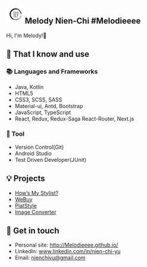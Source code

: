 ## <img width="50px" src="https://raw.githubusercontent.com/Melodieeee/Melodieeee/4f7ced59ed5f4e486cc3b2b4e400b1e8cf313a34/resource/fav.png" />Melody Nien-Chi #Melodieeee

Hi, I'm Melody!👋

## 🧠 That I know and use
### 📚 Languages and Frameworks
- Java, Kotlin
- HTML5
- CSS3, SCSS, SASS
- Material-ui, Antd, Bootstrap
- JavaScript, TypeScript
- React, Redux, Redux-Saga React-Router, Next.js

### 🔧 Tool
- Version Control(Git)
- Android Studio
- Test Driven Developer(JUnit)

## 💡 Projects
- [How’s My Stylist?](https://github.com/Melodieeee/CSIS4175-HMS)
- [WeBuy](https://github.com/Melodieeee/WeBuy)
- [PlatStyle](https://github.com/Melodieeee/PlatStyle)
- [Image Converter](https://github.com/Melodieeee/image_converter)

## 🔗 Get in touch
- Personal site: http://Melodieeee.github.io/
- LinkedIn: www.linkedin.com/in/nien-chi-yu
- Email: nienchiyu@gmail.com

